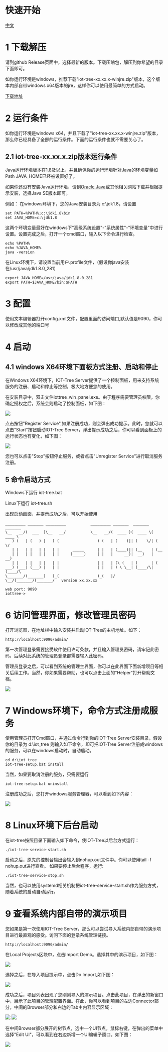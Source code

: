 
快速开始
====

 <a href="../../cn/doc/quick_start.md" target="_blank">中文</a>
<!--
 <a href="../../jp/doc/quick_start.md" target="_blank">日本语</a>
 -->



# 1 下载解压

请到github Release页面中，选择最新的版本。下载压缩包，解压到你希望的目录下面即可。

如你运行环境是windows，推荐下载"iot-tree-xx.xx.x-winjre.zip"版本，这个版本内部自带windows x64版本的jre，这样你可以使用最简单的方式启动。

<a href="https://github.com/bambooww/iot-tree/releases" target="_blank">下载地址</a>





# 2 运行条件

如你运行环境是windows x64，并且下载了"iot-tree-xx.xx.x-winjre.zip"版本，那么你已经具备了全部的运行条件。下面的运行条件也就不需要关心了。

## 2.1 iot-tree-xx.xx.x.zip版本运行条件
Java运行环境版本在1.8及以上，并且确保你的运行环境针对Java的环境变量如Path JAVA_HOME已经被设置好了。

如果你还没有安装Java运行环境，请到<a href="https://www.oracle.com/java/technologies/" target="_blank">Oracle Java</a>或其他相关网站下载并根据提示安装，选择Java SE版本即可。

例如：
在windows环境下，您的Java安装目录为 c:\jdk1.8，请设置


```
set PATH=%PATH%;c:\jdk1.8\bin
set JAVA_HOME=c:\jdk1.8
```

这两个环境变量最好在windows下"高级系统设置"-"系统属性"-"环境变量"中进行设置。设置完成之后，打开一个cmd窗口，输入以下命令进行检查。


```
echo %PATH%
echo %JAVA_HOME%
java -version
```


在Linux环境下，请设置当前用户.profile文件，（假设你java安装在/usr/java/jdk1.8.0_281）


```
export JAVA_HOME=/usr/java/jdk1.8.0_281
export PATH=$JAVA_HOME/bin:$PATH
```


# 3 配置

使用文本编辑器打开config.xml文件，配置里面的访问端口,默认值是9090，你可以修改成其他的端口号



# 4 启动

## 4.1 windows X64环境下面板方式注册、启动和停止

在Windows X64环境下，IOT-Tree Server提供了一个控制面板，用来支持系统服务的注册、启动和停止等控制，极大地方便您的使用。

在安装目录中，双击文件iottree_win_panel.exe。由于程序需要管理员权限，你确定授权之后，系统会则启动了控制面板，如下图：




<img src="./img/win_panel1.png"/>


点击按钮"Register Service",如果注册成功，则会弹出成功提示。此时，您就可以点击"Start"按钮启动IOT-Tree Server，弹出提示成功之后，你可以看到面板上的运行状态也有变化，如下图：




<img src="./img/win_panel2.png" />


您也可以点击"Stop"按钮停止服务，或者点击"Unregister Service"进行取消服务注册。




## 5 命令启动方式

Windows下运行 iot-tree.bat

Linux下运行 iot-tree.sh

出现启动画面，并提示成功之后，可以开始使用


```
_________ _______ _________           _________ _______  _______  _______
\__   __/(  ___  )\__   __/           \__   __/(  ____ )(  ____ \(  ____ \
   ) (   | (   ) |   ) (                 ) (   | (    )|| (    \/| (    \/
   | |   | |   | |   | |      _____      | |   | (____)|| (__    | (__
   | |   | |   | |   | |     (_____)     | |   |     __)|  __)   |  __)
   | |   | |   | |   | |                 | |   | (\ (   | (      | (
___) (___| (___) |   | |                 | |   | ) \ \__| (____/\| (____/\
\_______/(_______)   )_(                 )_(   |/   \__/(_______/(_______/   version xx.xx.xx

web port: 9090
iottree->
```

# 6 访问管理界面，修改管理员密码
打开浏览器，在地址栏中输入安装并启动IOT-Tree的主机地址。如下： 


```
http://localhost:9090/admin/
```

第一次管理登录需要接受软件使用许可条款，并且输入管理员密码，请牢记此密码，后续对此系统的管理员登录都需要输入此密码。

管理员登录之后，可以看到系统的管理主界面，你可以在此界面下面新增项目等相关后续工作。当然，你如果需要帮助，也可以点击上面的"Helper"打开帮助文档。


<img src="./img/qs_1.png">


# 7 Windows环境下，命令方式注册成服务

使用管理员打开Cmd窗口，并通过命令行到你的IOT-Tree Server安装目录，假设你的目录为 d:\iot_tree
则输入如下命令，即可把IOT-Tree Server注册成windows的服务，可以在windows启动时，自动启动。

```
cd d:\iot_tree
iot-tree-setup.bat install
```

当然，如果要取消注册的服务，只需要运行

```
iot-tree-setup.bat uninstall
```

注册成功之后，您打开windows服务管理器，可以看到如下内容：



<img src="./img/win_ser.png">


# 8 Linux环境下后台启动
在iot-tree按照目录下面输入如下命令，使IOT-Tree以后台方式运行：
```
./iot-tree-service-start.sh
```
启动之后，原先的控制台输出会输入到nohup.out文件中。你可以使用tail -f nohup.out进行查看。
如果要停止后台程序，运行:
```
./iot-tree-service-stop.sh
```

当然，也可以使用systemd相关机制把iot-tree-service-start.sh作为服务方式，随着系统的启动自动运行。





# 9 查看系统内部自带的演示项目

您如果是第一次使用IOT-Tree Server，那么可以尝试导入系统内部自带的演示项目进行最直观的感受。访问下面的登录系统管理链接。
```
http://localhost:9090/admin/
```
在Local Projects区块中，点击Import Demo。选择其中的演示项目，如下图：




<img src="./img/imp_demo1.png" />


选择之后，在导入项目提示中，点击Do Import,如下图：



<img src="./img/imp_demo2.png" />


成功之后，项目列表出现了您刚刚导入的演示项目。点击此项目，在弹出的新窗口中，展示了此项目的管理配置界面。在此，你可以看到项目的左边Connector部分，中间的Browser部分和右边的Tab主内容显示区域：



<img src="./img/imp_demo3.png" />
<img src="./img/imp_demo4.png" />


在中间Browser部分展开的树节点，选中一个UI节点，鼠标右键，在弹出的菜单中选择"Edit UI"，可以看到在右边新增一个UI编辑子窗口。如下图：



<img src="./img/imp_demo5.png" />
